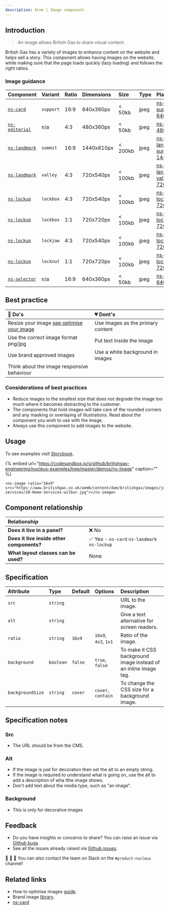 ```yaml
---
description: Atom | Image component.
---
```


## Introduction

> An image allows British Gas to share visual content.

British Gas has a variety of images to enhance content on the website and helps sell a story. This component allows having images on the website, while making sure that the page loads quickly (lazy loading) and follows the right ratios.

### Image guidance

| Component | Variant | Ratio | Dimensions | Size | Type | Placeholder |
| :--- | :--- | :--- | :--- | :--- | :--- | :--- |
| [`ns-card`](https://docs.britishgas.design/components/ns-card)| `support` | 16:9 | 640x360px | &lt; 50kb | jpeg | [ns-card-support-640x360px](https://user-images.githubusercontent.com/50207859/67642149-d3c91e00-f900-11e9-983c-9b812217b801.jpg) |
| [`ns-editorial`](https://docs.britishgas.design/components/ns-editorial)| n/a | 4:3 | 480x360px | &lt; 50kb | jpeg | [ns-editorial-480x360px](https://user-images.githubusercontent.com/50207859/67642150-d461b480-f900-11e9-9803-5ff4df7ad9a7.jpg) |
| [`ns-landmark`](https://docs.britishgas.design/components/ns-landmark)| `summit` | 16:9 | 1440x810px | &lt; 200kb | jpeg | [ns-landmark-summit-1440x810px](https://user-images.githubusercontent.com/50207859/67642478-12140c80-f904-11e9-849d-5ffe39818c5b.jpg) |
| [`ns-landmark`](https://docs.britishgas.design/components/ns-landmark)| `valley` | 4:3 | 720x540px | &lt; 100kb | jpeg | [ns-landmark-valley-720x540px](https://user-images.githubusercontent.com/50207859/67642153-d461b480-f900-11e9-9520-11204c64a11b.jpg) |
| [`ns-lockup`](https://docs.britishgas.design/components/ns-lockup)| `lockbox` | 4:3 | 720x540px | &lt; 100kb | jpeg | [ns-lockup-lockbox-720x540px](https://user-images.githubusercontent.com/50207859/67642153-d461b480-f900-11e9-9520-11204c64a11b.jpg) |
| [`ns-lockup`](https://docs.britishgas.design/components/ns-lockup)| `lockbox` | 1:1 | 720x720px | &lt; 100kb | jpeg | [ns-lockup-lockbox-720x720px](https://user-images.githubusercontent.com/50207859/67642154-d461b480-f900-11e9-9581-212ede25f362.jpg) |
| [`ns-lockup`](https://docs.britishgas.design/components/ns-lockup)| `lockjaw` | 4:3 | 720x540px | &lt; 100kb | jpeg | [ns-lockup-lockjaw-720x540px](https://user-images.githubusercontent.com/50207859/67642155-d4fa4b00-f900-11e9-9ba6-a31f61ddb0ef.jpg) |
| [`ns-lockup`](https://docs.britishgas.design/components/ns-lockup)| `locknut` | 1:1 | 720x720px | &lt; 100kb | jpeg | [ns-lockup-locknut-720x720px](https://user-images.githubusercontent.com/50207859/67642156-d4fa4b00-f900-11e9-8400-548625a1648f.jpg) |
| [`ns-selector`](https://docs.britishgas.design/components/ns-selector)| n/a | 16:9 | 640x360px | &lt; 50kb | jpeg | [ns-selector-640x360px](https://user-images.githubusercontent.com/50207859/68392177-1ee4fb80-0161-11ea-8826-14326d2c976a.jpg) |

## Best practice

| 💚 Do's | 💔 Dont's |
| :--- | :--- |
| Resize your image [see optimise your image](https://docs.britishgas.design/how-to/optimise-images) | Use images as the primary content |
| Use the correct image format png/jpg | Put text inside the image |
| Use brand approved images | Use a white background in images |
| Think about the image responsive behaviour |  |

### Considerations of best practices

* Reduce images to the smallest size that does not degrade the image too much where it becomes distracting to the customer.
* The components that hold images will take care of the rounded corners and any masking or overlaying of illustrations. Read about the component you wish to use with the image.
* Always use this component to add images to the website.

## Usage

To see examples visit [Storybook](https://britishgas.co.uk/nucleus/demo/index.html?path=/story/playground-images--lazy-loading-img).

{% embed url="https://codesandbox.io/s/github/britishgas-engineering/nucleus-examples/tree/master/demos/ns-image" caption="" %}

```markup
<ns-image ratio="16x9" src="https://www.britishgas.co.uk/aem6/content/dam/britishgas/images/jumbotron/home-services/20-Home-Services-wilbur.jpg"></ns-image>
```

## Component relationship

|  **Relationship**  |  |
| :--- | :--- |
| **Does it live in a panel?** | ❌ No |
| **Does it live inside other components?** | ✅ Yes - `ns-card` `ns-landmark` `ns-lockup` |
| **What layout classes can be used?**  | None |

## Specification

| Attribute | Type | Default | Options | Description |
| :--- | :--- | :--- | :--- | :--- |
| `src` | `string`|  |  | URL to the image. |
| `alt` | `string`|  |  | Give a text alternative for screen readers. |
| `ratio` | `string` | `16x9` | `16x9`, `4x3`, `1x1` | Ratio of the image. |
| `background` | `boolean` | `false` | `true`, `false` | To make it CSS background image instead of an inline image tag. |
| `backgroundSize` | `string` | `cover` | `cover`, `contain` | To change the CSS size for a background image. |

## Specification notes

### Src

- The URL should be from the CMS.

### Alt

- If the image is just for decoration then set the alt to an empty string.
- If the image is required to understand what is going on, use the alt to add a description of wha tthe image shows.
- Don't add text about the media type, such as "an image".

### Background

- This is only for decorative images

## Feedback

* Do you have insights or concerns to share? You can raise an issue via [Github bugs](https://github.com/ConnectedHomes/nucleus/issues/new?assignees=&labels=Bug&template=a--bug-report.md&title=[bug]%20[ns-image]).
* See all the issues already raised via [Github issues](https://github.com/connectedHomes/nucleus/issues?utf8=%E2%9C%93&q=is%3Aopen+is%3Aissue+label%3ABug+[ns-image]).

💩 🎉 🦄 You can also contact the team on Slack on the `#product-nucleus` channel!

## Related links

* How to optimise images [guide](https://docs.britishgas.design/how-to/optimise-images).
* Brand image [library](https://centrica.frontify.com/d/pDUbkrcf54Nh/our-assets).
* [ns-card](https://docs.britishgas.design/components/ns-card)
